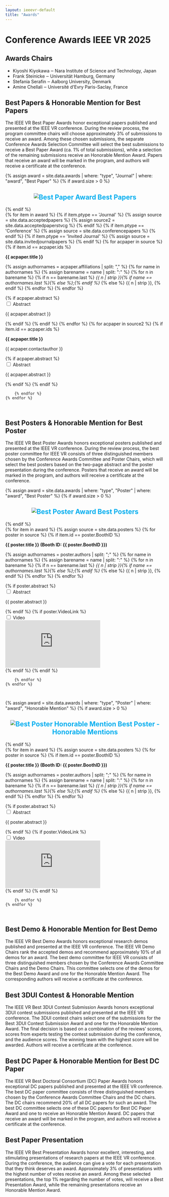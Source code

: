 ```yaml
---
layout: ieeevr-default
title: "Awards"
---
```

<script type="text/javascript">
    $(document).ready(function(){
		var email = ""; 
		var domain = "ieeevr.org"; 

        email = "awards2025";  		
		$(".awards").html("<span class='text-nowrap'><a href=javascript:location='" + "mail" + "to:" + email + "@" + domain + "'><i class='fas fa-fw fa-envelope-square emailIcon' style=''></i><i class='emailText'>" + email + "@" + domain + "</a></i></span>");   
        
        $(".awardsSm").html("<span class='text-nowrap'><a href=javascript:location='" + "mail" + "to:" + email + "@" + domain + "'><i class='fas fa-fw fa-envelope-square emailIconSm' style=''></i><i class='emailTextSm'>" + email + "@" + domain + "</a></i></span>"); 
	});
</script>
<h1>Conference Awards IEEE VR 2025 <div class="floatRight"><span class="awardsSm"></span></div></h1>

<h2>Awards Chairs</h2>
<ul>
    <li>Kiyoshi Kiyokawa ‒ Nara Institute of Science and Technology, Japan</li>
    <li>Frank Steinicke ‒ Universität Hamburg, Germany</li>
    <li>Stefania Serafin ‒ Aalborg University, Denmark</li>
    <li>Amine Chellali ‒ Université d'Evry Paris-Saclay, France</li>
</ul>

<h2>Best Papers & Honorable Mention for Best Papers</h2>

<p>The IEEE VR Best Paper Awards honor exceptional papers published and presented at the IEEE VR conference. During the review process, the program committee chairs will choose approximately 3% of submissions to receive an award. Among these chosen submissions, the separate Conference Awards Selection Committee will select the best submissions to receive a Best Paper Award (ca. 1% of total submissions), while a selection of the remaining submissions receive an Honorable Mention Award. Papers that receive an award will be marked in the program, and authors will receive a certificate at the conference.</p>
{% assign award = site.data.awards | where: "type", "Journal" | where: "award", "Best Paper" %}
{% if award.size > 0  %}
<div>
    <h2 id='paper-best' style="text-align: center; color: #00aeef;"><img src= "{{ "/assets/images/awards/best.png" | relative_url }}" title="Best Paper Award" alt="Best Paper Award"> Best Papers</h2>
</div>
{% endif %}    
<div style="padding-bottom:15px;">
    {% for item in award %}     
        {% if item.ptype == 'Journal' %}
            {% assign source = site.data.acceptedpapers %}
            {% assign source2 = site.data.acceptedpaperstvcg %}
        {% endif %}
        {% if item.ptype == 'Conference' %}
            {% assign source = site.data.conferencepapers %}
        {% endif %}
        {% if item.ptype == 'Invited Journal' %}
            {% assign source = site.data.invitedjournalpapers %}
        {% endif %}
        {% for acpaper in source %}
            {% if item.id == acpaper.ids  %} 
                <p class="medLarge" id="paper_{{ acpaper.id }}" style="margin-bottom: 0.3em;">
                    <b>{{ acpaper.title }}</b>
                </p>
                <div><p class="font_70">
                {% assign authornames = acpaper.affiliations | split: "," %}
                {% for name in authornames %}
                    {% assign barename = name | split: ":" %}
                    {% for n in barename %}
                        {% if n == barename.last %}
                            <i>{{ n | strip }}{% if name == authornames.last %}{% else %};{% endif %}</i>
                        {% else %}                            
                            <span class="bold">{{ n | strip }},</span>
                        {% endif %}
                    {% endfor %} 
                {% endfor %}
                </p></div>
                {% if acpaper.abstract %}
                    <div id="{{ acpaper.ids }}" class="wrap-collabsible"> <input id="collapsibleabstract{{ acpaper.ids }}" class="toggle" type="checkbox"> 
                        <label for="collapsibleabstract{{ acpaper.ids }}" class="lbl-toggle">Abstract</label>
                        <div class="collapsible-content">
                            <div class="content-inner">
                                <p>{{ acpaper.abstract }}</p>
                            </div>
                        </div>
                    </div>   
                {% endif %}
            {% endif %}            
        {% endfor %}
        {% for acpaper in source2 %}
            {% if item.id == acpaper.ids  %} 
                <p class="medLarge" id="paper_{{ acpaper.id }}" style="margin-bottom: 0.3em;">
                    <b>{{ acpaper.title }}</b>
                </p>
                <div><p class="font_70">
                    {{ acpaper.contactauthor }}
                </p></div>
                {% if acpaper.abstract %}
                    <div id="{{ acpaper.ids }}" class="wrap-collabsible"> <input id="collapsibleabstract{{ acpaper.ids }}" class="toggle" type="checkbox"> 
                        <label for="collapsibleabstract{{ acpaper.ids }}" class="lbl-toggle">Abstract</label>
                        <div class="collapsible-content">
                            <div class="content-inner">
                                <p>{{ acpaper.abstract }}</p>
                            </div>
                        </div>
                    </div>   
                {% endif %}
            {% endif %}
            
        {% endfor %}
    {% endfor %}
</div>



<h2>Best Posters & Honorable Mention for Best Poster</h2>

<p>The IEEE VR Best Poster Awards honors exceptional posters published and presented at the IEEE VR conference. During the review process, the best poster committee for IEEE VR consists of three distinguished members chosen by the Conference Awards Committee and Poster Chairs, which will select the best posters based on the two-page abstract and the poster presentation during the conference. Posters that receive an award will be marked in the program, and authors will receive a certificate at the conference. </p>
{% assign award = site.data.awards | where: "type", "Poster" | where: "award", "Best Poster" %}
{% if award.size > 0  %}
<div>
    <h2 id='poster-best' style="text-align: center; color: #00aeef;"><img src= "{{ "/assets/images/awards/best.png" | relative_url }}" title="Best Poster Award" alt="Best Poster Award"> Best Posters</h2>
</div>
{% endif %}  
<div style="padding-bottom:15px;">
    {% for item in award %}     
        {% assign source = site.data.posters %}
        {% for poster in source %}
            {% if item.id == poster.BoothID  %} 
                <p class="medLarge" id="{{ paper.id }}" style="margin-bottom: 0.3em;">
                    <strong>{{ poster.title }} (Booth ID: {{ poster.BoothID }}) </strong>
                </p>
                <p class="font_70" >
                    {% assign authornames = poster.authors | split: ";" %}
                    {% for name in authornames %}
                        {% assign barename = name | split: ":" %}
                        {% for n in barename %}
                            {% if n == barename.last %}
                                <i>{{ n | strip }}{% if name == authornames.last %}{% else %};{% endif %}</i>
                            {% else %}                            
                                <span class="bold">{{ n | strip }},</span>
                            {% endif %}
                        {% endfor %} 
                    {% endfor %}
                </p>
                {% if poster.abstract %}
                    <div id="abstract_{{ poster.VideoLink }}" class="wrap-collabsible" style="margin-top: 0px; padding-top: 0px; margin-bottom: 0px;"> <input id="collapsibleabstract{{ poster.VideoLink }}" class="toggle" type="checkbox"> 
                        <label for="collapsibleabstract{{ poster.VideoLink }}" class="lbl-toggle">Abstract</label>
                        <div class="collapsible-content">
                            <div class="content-inner">
                                <p>{{ poster.abstract }}</p>
                            </div>
                        </div>
                    </div>   
                {% endif %}
                {% if poster.VideoLink %}
                <div id="video_{{ poster.VideoLink }}" class="wrap-collabsible" style="margin-top: 0px; padding-top: 0px; margin-bottom: 0px;"> <input id="collapsiblevideo{{ poster.VideoLink }}" class="toggle" type="checkbox"> 
                    <label for="collapsiblevideo{{ poster.VideoLink }}" class="lbl-toggle">Video</label>
                    <div class="collapsible-content">
                        <div class="content-inner">
                            <div class="video-container">
                                <iframe src="https://www.youtube.com/embed/{{ poster.VideoLink }}" loading="lazy" frameborder="0" allow="accelerometer; autoplay; encrypted-media; gyroscope; picture-in-picture" allowfullscreen></iframe>
                            </div>
                        </div>
                    </div>
                </div>                           
                {% endif %}
            {% endif %}
            
        {% endfor %}
    {% endfor %}
</div>

{% assign award = site.data.awards | where: "type", "Poster" | where: "award", "Honorable Mention" %}
{% if award.size > 0  %}
<div>
    <h2 id='poster-honorable' style="text-align: center; color: #00aeef;"><img src= "{{ "/assets/images/awards/hm.png" | relative_url }}" title="Best Poster Honorable Mention" alt="Best Poster Honorable Mention"> Best Poster - Honorable Mentions</h2>
</div>
{% endif %}   
<div style="padding-bottom:15px;">
    {% for item in award %}     
        {% assign source = site.data.posters %}
        {% for poster in source %}
            {% if item.id == poster.BoothID  %} 
                <p class="medLarge" id="{{ paper.id }}" style="margin-bottom: 0.3em;">
                    <strong>{{ poster.title }} (Booth ID: {{ poster.BoothID }}) </strong>
                </p>
                <p class="font_70" >
                    {% assign authornames = poster.authors | split: ";" %}
                    {% for name in authornames %}
                        {% assign barename = name | split: ":" %}
                        {% for n in barename %}
                            {% if n == barename.last %}
                                <i>{{ n | strip }}{% if name == authornames.last %}{% else %};{% endif %}</i>
                            {% else %}                            
                                <span class="bold">{{ n | strip }},</span>
                            {% endif %}
                        {% endfor %} 
                    {% endfor %}
                </p>
                {% if poster.abstract %}
                    <div id="abstract_{{ poster.VideoLink }}" class="wrap-collabsible" style="margin-top: 0px; padding-top: 0px; margin-bottom: 0px;"> <input id="collapsibleabstract{{ poster.VideoLink }}" class="toggle" type="checkbox"> 
                        <label for="collapsibleabstract{{ poster.VideoLink }}" class="lbl-toggle">Abstract</label>
                        <div class="collapsible-content">
                            <div class="content-inner">
                                <p>{{ poster.abstract }}</p>
                            </div>
                        </div>
                    </div>   
                {% endif %}
                {% if poster.VideoLink %}
                <div id="video_{{ poster.VideoLink }}" class="wrap-collabsible" style="margin-top: 0px; padding-top: 0px; margin-bottom: 0px;"> <input id="collapsiblevideo{{ poster.VideoLink }}" class="toggle" type="checkbox"> 
                    <label for="collapsiblevideo{{ poster.VideoLink }}" class="lbl-toggle">Video</label>
                    <div class="collapsible-content">
                        <div class="content-inner">
                            <div class="video-container">
                                <iframe src="https://www.youtube.com/embed/{{ poster.VideoLink }}" loading="lazy" frameborder="0" allow="accelerometer; autoplay; encrypted-media; gyroscope; picture-in-picture" allowfullscreen></iframe>
                            </div>
                        </div>
                    </div>
                </div>                           
                {% endif %}
            {% endif %}
            
        {% endfor %}
    {% endfor %}
</div>
<h2>Best Demo & Honorable Mention for Best Demo</h2>

<p>The IEEE VR Best Demo Awards honors exceptional research demos published and presented at the IEEE VR conference. The IEEE VR Demo Chairs rank the accepted demos and recommend approximately 10% of all demos for an award. The best demo committee for IEEE VR consists of three distinguished members chosen by the Conference Awards Committee Chairs and the Demo Chairs. This committee selects one of the demos for the Best Demo Award and one for the Honorable Mention Award. The corresponding authors will receive a certificate at the conference. </p>



<h2>Best 3DUI Contest & Honorable Mention</h2>

<p>The IEEE VR Best 3DUI Contest Submission Awards honors exceptional 3DUI contest submissions published and presented at the IEEE VR conference. The 3DUI contest chairs select one of the submissions for the Best 3DUI Contest Submission Award and one for the Honorable Mention Award. The final decision is based on a combination of the reviews’ scores, scores from experts testing the contest submission during the conference, and the audience scores. The winning team with the highest score will be awarded. Authors will receive a certificate at the conference.</p>
<!--
{% assign award = site.data.awards | where: "type", "3DUI Contest" | where: "award", "Best 3DUI" %}
{% if award.size > 0  %}
<div>
    <h2 id='3dui-best' style="text-align: center; color: #00aeef;"><img src= "{{ "/assets/images/awards/best.png" | relative_url }}" title="Best 3DUI Contest Demo Award" alt="Best 3DUI Contest Demo Award"> Best 3DUI Contest Demo</h2>
</div>
{% endif %}    
<div style="padding-bottom:15px;">
    {% for item in award %}
        {% for entry in site.data.contest3dui %}
            {% if j.id == item.id %}  
                <p class="medLarge" id="{{ entry.num }}" style="margin-bottom: 0.3em;">
                    <strong>{{ entry.title }} (ID:&nbsp;{{ entry.num }})</strong>
                </p>
                <p class="font_70" >   
                    {% assign authornames = entry.affiliations | split: "," %}
                    {% for name in authornames %}
                        {% assign barename = name | split: ":" %}
                        {% for n in barename %}
                            {% if n == barename.last %}
                                <i>{{ n | strip }}{% if name == authornames.last %}{% else %};{% endif %}</i>
                            {% else %}                            
                                <span class="bold">{{ n | strip }},</span>
                            {% endif %}
                        {% endfor %} 
                    {% endfor %}
                </p>
                {% if entry.num %}
                    <div class="video-container">
                    {% assign video_path = "/assets/videos/3dui/vr25d-sub" | append: entry.num | append: "-cam-i26.mp4?autoplay=1" %}
                        <iframe src="{{ video_path | relative_url }}" frameborder="0"  sandbox=""></iframe>
                    </div>
                {% endif %}
                {% if j == i %}
                {% else %}
                    <hr style="margin: 25px 0 25px 0;">
                {% endif %}
            {% endif %}
        {% endfor %}
    {% endfor %}
</div>
{% assign award = site.data.awards | where: "type", "3DUI Contest" | where: "award", "Honorable Mention" %}
{% if award.size > 0  %}
<div>
    <h2 id='3dui-honorable' style="text-align: center; color: #00aeef;"><img src= "{{ "/assets/images/awards/hm.png" | relative_url }}" title="Best 3DUI Contest Demo Honorable Mention" alt="Best 3DUI Contest Demo Honorable Mention"> Best 3DUI Contest Demo - Honorable Mention</h2>
</div>
{% endif %}    
<div style="padding-bottom:15px;">
    {% for source in award %}
        {% for entry in site.data.contest3dui %}
            {% if siurce.id == entry.num %}  
                <p class="medLarge" id="{{ entry.num }}" style="margin-bottom: 0.3em;">
                    <strong>{{ entry.title }} (ID:&nbsp;{{ entry.num }})</strong>
                </p>
                <p class="font_70" >   
                    {% assign authornames = entry.affiliations | split: "," %}
                    {% for name in authornames %}
                        {% assign barename = name | split: ":" %}
                        {% for n in barename %}
                            {% if n == barename.last %}
                                <i>{{ n | strip }}{% if name == authornames.last %}{% else %};{% endif %}</i>
                            {% else %}                            
                                <span class="bold">{{ n | strip }},</span>
                            {% endif %}
                        {% endfor %} 
                    {% endfor %}
                </p>
                {% if entry.num %}
                    <div class="video-container">
                    {% assign video_path = "/assets/videos/3dui/vr25d-sub" | append: entry.num | append: "-cam-i26.mp4?autoplay=1" %}
                        <iframe src="{{ video_path | relative_url }}" frameborder="0"  sandbox=""></iframe>
                    </div>
                {% endif %}
                {% if j == i %}
                {% else %}
                    <hr style="margin: 25px 0 25px 0;">
                {% endif %}
            {% endif %}
        {% endfor %}
    {% endfor %}
</div>-->

<h2>Best DC Paper & Honorable Mention for Best DC Paper</h2>

<p>The IEEE VR Best Doctoral Consortium (DC) Paper Awards honors exceptional DC papers published and presented at the IEEE VR conference. The best DC paper committee consists of three distinguished members chosen by the Conference Awards Committee Chairs and the DC chairs. The DC chairs recommend 20% of all DC papers for such an award. The best DC committee selects one of these DC papers for Best DC Paper Award and one to receive an Honorable Mention Award. DC papers that receive an award will be marked in the program, and authors will receive a certificate at the conference. </p>


<h2>Best Paper Presentation</h2>

<p>The IEEE VR Best Presentation Awards honor excellent, interesting, and stimulating presentations of research papers at the IEEE VR conference. During the conference, the audience can give a vote for each presentation that they think deserves an award. Approximately 3% of presentations with the highest number of votes receive an award. Among these selected presentations, the top 1% regarding the number of votes, will receive a Best Presentation Award, while the remaining presentations receive an Honorable Mention Award.</p>

